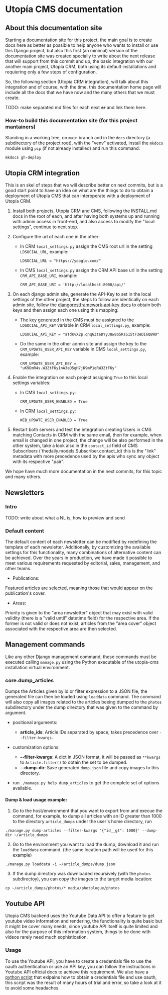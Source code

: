 # Utopía CMS documentation

## About this documentation site

Starting a documentation site for this project, the main goal is to create docs here as better as possible to help anyone who wants to install or use this Django project, but also this first (an minimal) version of the documentation site was created specially to write about the next release that will support from this commit and up, the basic integration with our another main project, Utopía CRM, both using its default installations and requiering only a few steps of configuration.

So, the following section (Utopía CRM integration), will talk about this integration and of course, with the time, this documentation home page will include all the docs that we have now and the many others that we must create.

TODO: make separated md files for each next `##` and link them here.

### How-to build this documentation site (for this project mantainers)

Standing in a working tree, on `main` branch and in the `docs` directory (a subdirectory of the project root), with the "venv" activated, install the `mkdocs` module using `pip` (if not already installed) and run this command:

```
mkdocs gh-deploy
```

## Utopía CRM integration

This is an skel of steps that we will describe better on next commits, but is a good start point to have an idea on what are the things to do to obtain a deployment of Utopía CMS that can interoperate with a deployment of Utopía CRM.

1. Install both projects, Utopía CRM and CMS, following the INSTALL.md docs in the root of each, and after having both systems up and running with admin access in front-end, and also access to modify the "local settings", continue to next step.
2. Configure the url of each one in the other:
    - In CRM `local_settings.py` assign the CMS root url in the setting `LDSOCIAL_URL`, example:

        ```
        LDSOCIAL_URL = "https://yoogle.com/"
        ```

    - In CMS `local_settings.py` assign the CRM API base url in the setting `CRM_API_BASE_URI`, example:

        ```
        CRM_API_BASE_URI = 'http://localhost:8000/api/'
        ```

3. On each django admin site, generate the API-Key to set in the local settings of the other project, the steps to follow are identically on each admin site, follow the [djangorestframework-api-key docs](https://florimondmanca.github.io/djangorestframework-api-key/guide/#creating-and-managing-api-keys) to obtain both keys and then assign each one using this mapping:

    - The key generated in the CMS must be assigned to the `LDSOCIAL_API_KEY` variable in CRM `local_settings.py`, example:

        ```
        LDSOCIAL_API_KEY = "aTdKvX2p.qnqGZt6DYyJ8w8o5RsS15tF3eDI6Q8W0"
        ```

    - Do the same in the other admin site and assign the key to the `CRM_UPDATE_USER_API_KEY` variable in CMS `local_settings.py`, example:

        ```
        CRM_UPDATE_USER_API_KEY = "uK9DmR4s.W3ZtF6y1nA3eD5gH7jK9mP1qRW3ZtF6y"
        ```

4. Enable the integration on each project assigning `True` to this local settings variables:

    - In CMS `local_settings.py`:

        ```
        CRM_UPDATE_USER_ENABLED = True
        ```

    - In CRM `local_settings.py`:

        ```
        WEB_UPDATE_USER_ENABLED = True
        ```

5. Restart both servers and test the integration creating Users in CMS matching Contacts in CRM with the same email, then for example, when email is changed in one project, the change will be also performed in the other system, take a look also in the `contact_id` field of CMS Subscribers (`thedaily.models.Subscriber.contact_id) this is the "link" metadata with more precedence used by the apis who sync any object with its respective "pair".

We hope have much more documentation in the next commits, for this topic and many others.

## Newsletters

### Intro

TODO: write about what a NL is, how to preview and send

### Default content

The default content of each newsletter can be modified by redefining the template of each newsletter. Additionally, by customizing the available settings for this functionality, many combinations of alternative content can be achieved. Over the years in production, we have made it possible to meet various requirements requested by editorial, sales, management, and other teams.

* Publications:

Featured articles are selected, meaning those that would appear on the publication's cover.

* Areas:

Priority is given to the "area newsletter" object that may exist with valid validity (there is a "valid until" datetime field) for the respective area. If the former is not valid or does not exist, articles from the "area cover" object associated with the respective area are then selected.

## Management commands

Like any other Django management command, these commands must be executed calling `manage.py` using the Python executable of the utopia-cms installation virtual environment.

### core.dump_articles

Dumps the Articles given by id or filter expression to a JSON file, the generated file can then be loaded using `loaddata` command.
The command will also copy all images related to the articles beeing dumped to the `photos` subdirectory under the dump directory that was given to the command by argument.

* positional arguments:

    * **article_ids**: Article IDs separated by space, takes precedence over `--filter-kwargs`.

* customization options:

    * **--filter-kwargs**: A dict in JSON format, it will be passed as `**kwargs` to `Article.filter()` to obtain the set to be dumped.<br>
    * **--dump-dir**: Save generated `dump.json` file and copy images to this directory.

* run `./manage.py help dump_articles` to get the complete set of options available.

#### Dump & load usage example:

1. Go to the host/environment that you want to export from and execue the command, for example, to dump all articles with an ID greater than 1000 to the directory `article_dumps` under the user's home directory, run<br>
  ```
  ./manage.py dump-articles --filter-kwargs '{"id__gt": 1000}' --dump-dir ~/article_dumps
  ```

2. Go to the environment you want to load the dump, download it and run the `loaddata` command. (the same location path will be used for this example)<br>
  ```
  ./manage.py loaddata -i ~/article_dumps/dump.json
  ```

3. If the dump directory was downloaded recursively (with the `photos` subdirectoy), you can copy the images to the target media location:<br>
  ```
  cp ~/article_dumps/photos/* media/photologue/photos
  ```

## Youtube API

Utopia CMS backend uses the Youtube Data API to offer a feature to get youtube video information and rendering, the functionality is quite basic but it might be cover many needs, since youtube API itself is quite limited and also for the purpose of this information system, things to be done with videos rarely need much sophistication.

### Usage

To use the Youtube API, you have to create a credentials file to use the oauth authentication or use an API key, you can follow the instructions in Youtube API official docs to achieve this requirement. We also have a [python script](videos.py) that exlpains how to obtain a credentials file and use oauth, this script was the result of many hours of trial and error, so take a look at it to avoid some headaches.
